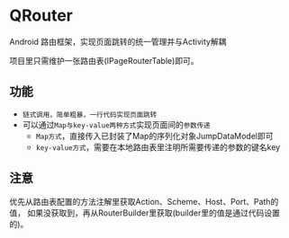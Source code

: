 # QRouter
Android 路由框架，实现页面跳转的统一管理并与Activity解耦

项目里只需维护一张路由表(IPageRouterTable)即可。
## 功能
* `链式调用，简单粗暴，一行代码实现页面跳转`
* 可以通过`Map与key-value两种方式`实现页面间的`参数传递`
    * `Map方式`，直接传入已封装了Map的序列化对象JumpDataModel即可
    * `key-value方式`，需要在本地路由表里注明所需要传递的参数的键名key

## 注意
优先从路由表配置的方法注解里获取Action、Scheme、Host、Port、Path的值，
如果没获取到，再从RouterBuilder里获取(builder里的值是通过代码设置的)。